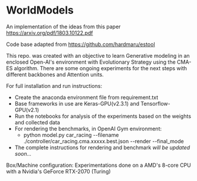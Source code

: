 # WorldModels
An implementation of the ideas from this paper https://arxiv.org/pdf/1803.10122.pdf

Code base adapted from https://github.com/hardmaru/estool


This repo. was created with an objective to learn Generative modeling in an enclosed Open-AI's environment with Evolutionary Strategy using the CMA-ES algorithm. There are some ongoing experiments for the next steps with different backbones and Attention units. 

For full installation and run instructions:

* Create the anaconda environment file from requirement.txt
* Base frameworks in use are Keras-GPU(v2.3.1) and Tensorflow-GPU(v2.1)
* Run the notebooks for analysis of the experiments based on the weights and collected data
* For rendering the benchmarks, in OpenAI Gym environment:
   * python model.py car_racing --filename ./controller/car_racing.cma.xxxxx.best.json --render --final_mode
* The complete instructions for rendering and benchmark *will be updated soon...*


Box/Machine configuration: Experimentations done on a AMD's 8-core CPU with a Nvidia's GeForce RTX-2070 (Turing)
